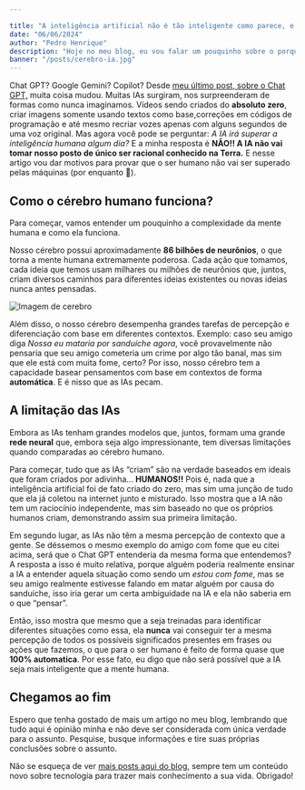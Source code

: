 ```yaml
---

title: "A inteligência artificial não é tão inteligente como parece, e o cérebro humano pode provar"
date: "06/06/2024"
author: "Pedro Henrique"
description: "Hoje no meu blog, eu vou falar um pouquinho sobre o porquê eu vejo que a inteligência artificial não é (e nem será) tão inteligente como um humano. Lembrando que tudo aqui é baseado na minha opinião, então leve isso como verdade absoluta para sua vida, mas sim use para raciocinar sobre o assunto."
banner: "/posts/cerebro-ia.jpg"
---
```


Chat GPT? Google Gemini? Copilot? Desde [meu último post, sobre o Chat GPT,](https://pedrobraga.vercel.app/blog/posts/chatgpt-the-most-powerful-chatbot) muita coisa mudou. Muitas IAs surgiram, nos surpreenderam de formas como nunca imaginamos. Vídeos sendo criados do **absoluto zero**, criar imagens somente usando textos como base,correções em códigos de programação e até mesmo recriar vozes apenas com alguns segundos de uma voz original. Mas agora você pode se perguntar: *A IA irá superar a inteligência humana algum dia?* E a minha resposta é **NÃO!! A IA não vai tomar nosso posto de único ser racional conhecido na Terra.** E nesse artigo vou dar motivos para provar que o ser humano não vai ser superado pelas máquinas (por enquanto 👀).

## Como o cérebro humano funciona?

Para começar, vamos entender um pouquinho a complexidade da mente humana e como ela funciona.

Nosso cérebro possui aproximadamente **86 bilhões de neurônios**, o que torna a mente humana extremamente poderosa. Cada ação que tomamos, cada ideia que temos usam milhares ou milhões de neurônios que, juntos, criam diversos caminhos para diferentes ideias existentes ou novas ideias nunca antes pensadas.

![Imagem de cerebro](/posts/cerebro-ia-2.png)

Além disso, o nosso cérebro desempenha grandes tarefas de percepção e diferenciação com base em diferentes contextos. Exemplo: caso seu amigo diga *Nossa eu mataria por sanduíche agora*, você provavelmente não pensaria que seu amigo cometeria um crime por algo tão banal, mas sim que ele está com muita fome, certo? Por isso, nosso cérebro tem a capacidade basear pensamentos com base em contextos de forma **automática**. E é nisso que as IAs pecam.

## A limitação das IAs

Embora as IAs tenham grandes modelos que, juntos, formam uma grande **rede neural** que, embora seja algo impressionante, tem diversas limitações quando comparadas ao cérebro humano.

Para começar, tudo que as IAs “criam” são na verdade baseados em ideais que foram criados por adivinha… **HUMANOS!!** Pois é, nada que a inteligência artificial foi de fato criado do zero, mas sim uma junção de tudo que ela já coletou na internet junto e misturado. Isso mostra que a IA não tem um raciocínio independente, mas sim baseado no que os próprios humanos criam, demonstrando assim sua primeira limitação.

Em segundo lugar, as IAs não têm a mesma percepção de contexto que a gente. Se déssemos o mesmo exemplo do amigo com fome que eu citei acima, será que o Chat GPT entenderia da mesma forma que entendemos? A resposta a isso é muito relativa, porque alguém poderia realmente ensinar a IA a entender aquela situação como sendo um *estou com fome*, mas se seu amigo realmente estivesse falando em matar alguém por causa do sanduíche, isso iria gerar um certa ambiguidade na IA e ela não saberia em o que “pensar”. 

Então, isso mostra que mesmo que a seja treinadas para identificar diferentes situações como essa, ela **nunca** vai conseguir ter a mesma percepção de todos os possíveis significados presentes em frases ou ações que fazemos, o que para o ser humano é feito de forma quase que **100% automatica**. Por esse fato, eu digo que não será possível que a IA seja mais inteligente que a mente humana.

## Chegamos ao fim

Espero que tenha gostado de mais um artigo no meu blog, lembrando que tudo aqui é opinião minha e não deve ser considerada com única verdade para o assunto. Pesquise, busque informações e tire suas próprias conclusões sobre o assunto.

Não se esqueça de ver [mais posts aqui do blog](https://pedrobraga.vercel.app/blog/posts), sempre tem um conteúdo novo sobre tecnologia para trazer mais conhecimento a sua vida. Obrigado!
